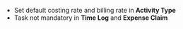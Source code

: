 - Set default costing rate and billing rate in **Activity Type**
- Task not mandatory in **Time Log** and **Expense Claim**
